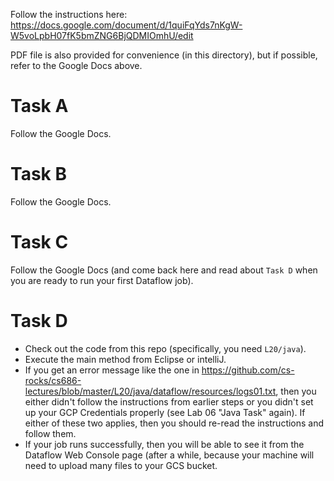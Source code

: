 
Follow the instructions here: 
https://docs.google.com/document/d/1quiFqYds7nKgW-W5voLpbH07fK5bmZNG6BjQDMIOmhU/edit

PDF file is also provided for convenience (in this directory), but if possible, refer to the Google Docs above.

# Task A #
Follow the Google Docs.

# Task B #
Follow the Google Docs.

# Task C #
Follow the Google Docs (and come back here and read about `Task D` when you are ready to run your first Dataflow job).

# Task D #

- Check out the code from this repo (specifically, you need `L20/java`).
- Execute the main method from Eclipse or intelliJ.
- If you get an error message like the one in https://github.com/cs-rocks/cs686-lectures/blob/master/L20/java/dataflow/resources/logs01.txt, then you either didn't follow the instructions from earlier steps or you didn't set up your GCP Credentials properly (see Lab 06 "Java Task" again). If either of these two applies, then you should re-read the instructions and follow them. 
- If your job runs successfully, then you will be able to see it from the Dataflow Web Console page (after a while, because your machine will need to upload many files to your GCS bucket.


